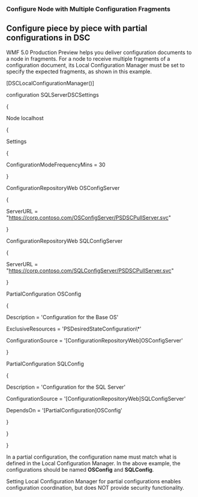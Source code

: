 ### Configure Node with Multiple Configuration Fragments
Configure piece by piece with partial configurations in DSC
-----------------------------------------------------------

WMF 5.0 Production Preview helps you deliver configuration documents to a node in fragments. For a node to receive multiple fragments of a configuration document, its Local Configuration Manager must be set to specify the expected fragments, as shown in this example.

\[DSCLocalConfigurationManager()\]

configuration SQLServerDSCSettings

{

Node localhost

{

Settings

{

ConfigurationModeFrequencyMins = 30

}

ConfigurationRepositoryWeb OSConfigServer

{

ServerURL = "https://corp.contoso.com/OSConfigServer/PSDSCPullServer.svc"

}

ConfigurationRepositoryWeb SQLConfigServer

{

ServerURL = "https://corp.contoso.com/SQLConfigServer/PSDSCPullServer.svc"

}

PartialConfiguration OSConfig

{

Description = 'Configuration for the Base OS'

ExclusiveResources = 'PSDesiredStateConfiguration\\\*'

ConfigurationSource = '\[ConfigurationRepositoryWeb\]OSConfigServer'

}

PartialConfiguration SQLConfig

{

Description = 'Configuration for the SQL Server'

ConfigurationSource = '\[ConfigurationRepositoryWeb\]SQLConfigServer'

DependsOn = '\[PartialConfiguration\]OSConfig'

}

}

}

In a partial configuration, the configuration name must match what is defined in the Local Configuration Manager. In the above example, the configurations should be named **OSConfig** and **SQLConfig**.

Setting Local Configuration Manager for partial configurations enables configuration coordination, but does NOT provide security functionality.
